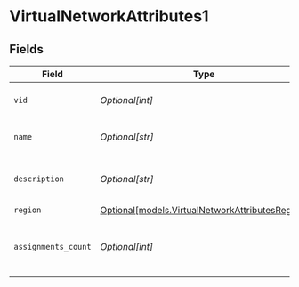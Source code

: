 # VirtualNetworkAttributes1


## Fields

| Field                                                                                          | Type                                                                                           | Required                                                                                       | Description                                                                                    |
| ---------------------------------------------------------------------------------------------- | ---------------------------------------------------------------------------------------------- | ---------------------------------------------------------------------------------------------- | ---------------------------------------------------------------------------------------------- |
| `vid`                                                                                          | *Optional[int]*                                                                                | :heavy_minus_sign:                                                                             | vlan ID of the virtual network                                                                 |
| `name`                                                                                         | *Optional[str]*                                                                                | :heavy_minus_sign:                                                                             | Name of the virtual network                                                                    |
| `description`                                                                                  | *Optional[str]*                                                                                | :heavy_minus_sign:                                                                             | Description of the virtual network                                                             |
| `region`                                                                                       | [Optional[models.VirtualNetworkAttributesRegion]](../models/virtualnetworkattributesregion.md) | :heavy_minus_sign:                                                                             | N/A                                                                                            |
| `assignments_count`                                                                            | *Optional[int]*                                                                                | :heavy_minus_sign:                                                                             | Amount of devices assigned to the virtual network                                              |